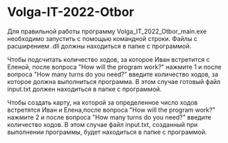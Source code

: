 # Volga-IT-2022-Otbor
Для правильной работы программу Volga_IT_2022_Otbor_main.exe необходимо запустить с помощью командной строки. Файлы с расширением .dll должны находиться в папке с программой.

Чтобы подсчитать количество ходов, за которое Иван встретится с Еленой, после вопроса "How will the program work?" нажмите 1 и после вопроса "How many turns do you need?" введите количество ходов, за которое должна выполниться программа. В этом случае готовый файл input.txt должен находиться в папке с программой.

Чтобы создать карту, на которой за определенное число ходов встретятся Иван и Елена,после вопроса "How will the program work?" нажмите 2 и после вопроса "How many turns do you need?" введите количество ходов. В этом случае файл input.txt, созданный при выполнении программы, будет находиться в папке с программой.


